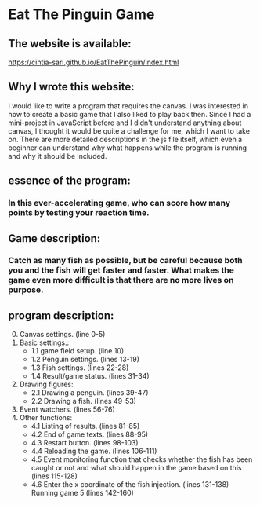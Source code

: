 # Eat The Pinguin Game

## The website is available:

https://cintia-sari.github.io/EatThePinguin/index.html

## Why I wrote this website:
  I would like to write a program that requires the canvas. I was interested in how to create a basic game that I also liked to play back then. Since I had a mini-project in JavaScript before and I didn't understand anything about canvas, I thought it would be quite a challenge for me, which I want to take on. There are more detailed descriptions in the js file itself, which even a beginner can understand why what happens while the program is running and why it should be included.

 ## essence of the program:
### In this ever-accelerating game, who can score how many points by testing your reaction time.
## Game description:
 ### Catch as many fish as possible, but be careful because both you and the fish will get faster and faster. What makes the game even more difficult is that there are no more lives on purpose.
## program description:

0. Canvas settings. (line 0-5)
1. Basic settings.:
   * 1.1 game field setup. (line 10)
   * 1.2 Penguin settings. (lines 13-19)
   * 1.3 Fish settings. (lines 22-28)
   * 1.4 Result/game status. (lines 31-34)
2. Drawing figures:
   * 2.1 Drawing a penguin. (lines 39-47)
   * 2.2 Drawing a fish. (lines 49-53)
3. Event watchers. (lines 56-76)
4. Other functions:
   * 4.1 Listing of results. (lines 81-85)
   * 4.2 End of game texts. (lines 88-95)
   * 4.3 Restart button. (lines 98-103)
   * 4.4 Reloading the game. (lines 106-111)
   * 4.5 Event monitoring function that checks whether the fish has been caught or not and what should happen in the game based on this (lines 115-128)
   * 4.6 Enter the x coordinate of the fish injection. (lines 131-138)
Running game 5 (lines 142-160)